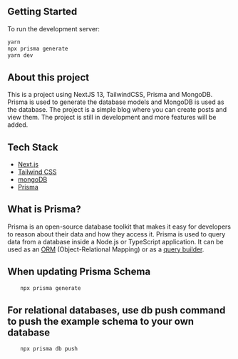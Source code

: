 ## Getting Started

To run the development server:

```bash
yarn
npx prisma generate
yarn dev
```

## About this project

This is a project using NextJS 13, TailwindCSS, Prisma and MongoDB. Prisma is used to generate the database models and MongoDB is used as the database. The project is a simple blog where you can create posts and view them. The project is still in development and more features will be added.

## Tech Stack

- [Next.js](https://nextjs.org/)
- [Tailwind CSS](https://tailwindcss.com/)
- [mongoDB](https://www.mongodb.com/)
- [Prisma](https://www.prisma.io/)

## What is Prisma?

Prisma is an open-source database toolkit that makes it easy for developers to reason about their data and how they access it. Prisma is used to query data from a database inside a Node.js or TypeScript application. It can be used as an [ORM](https://en.wikipedia.org/wiki/Object-relational_mapping) (Object-Relational Mapping) or as a [query builder](https://en.wikipedia.org/wiki/Query_builder).

## When updating Prisma Schema

```bash
    npx prisma generate
```

## For relational databases, use db push command to push the example schema to your own database

```bash
    npx prisma db push
```
